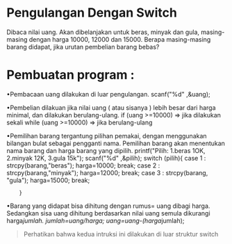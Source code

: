 # Pengulangan Dengan Switch
Dibaca nilai uang. Akan dibelanjakan untuk beras, minyak dan gula, masing-masing dengan harga 10000, 12000 dan 15000. Berapa masing-masing barang didapat, jika urutan pembelian barang bebas?

# Pembuatan program :
•Pembacaan uang dilakukan di luar pengulangan.
scanf("%d" ,&uang);

•Pembelian dilakuan jika nilai uang ( atau sisanya ) lebih besar dari harga minimal, dan dilakukan berulang-ulang.
if (uang >=10000) => jika dilakukan sekali
while (uang >=10000) => jika berulang-ulang

•Pemilihan barang tergantung pilihan pemakai, dengan menggunakan bilangan bulat sebagai pengganti nama. Pemilihan barang akan menentukan nama barang dan harga barang yang dipilih.
printf("Pilih: 1.beras 1OK, 2.minyak  12K, 3.gula 15k");
        scanf("%d" ,&pilih);
        switch (pilih){
            case 1 : strcpy(barang,"beras"); harga=10000; break;
            case 2 : strcpy(barang,"minyak"); harga=12000; break;
            case 3 : strcpy(barang, "gula"); harga=15000; break;
            
        }
        


•Barang yang didapat bisa dihitung dengan rumus= uang dibagi harga. Sedangkan sisa uang dihitung berdasarkan nilai uang semula dikurangi harga*jumlah.
jumlah=uang/harga;
    uang=uang-(harga*jumlah);
    
> Perhatikan bahwa kedua intruksi ini dilakukan di luar struktur switch


